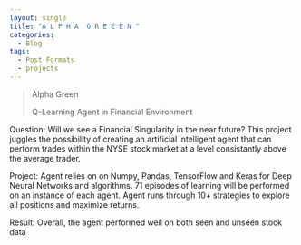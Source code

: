 ```yaml
---
layout: single
title: "A L P H A  G R E E E N "
categories:
  - Blog 
tags:
  - Post Formats 
  - projects
---
```


 



> Alpha Green
>
> Q-Learning Agent in Financial Environment

Question: Will we see a Financial Singularity in the near future? This project juggles the possibility of creating an artificial intelligent agent that can perform trades within the NYSE stock market at a level consistantly above the average trader. 

Project: Agent relies on on Numpy, Pandas, TensorFlow and Keras for Deep Neural Networks and algorithms. 71 episodes of learning will be performed on an instance of each agent. Agent runs through 10+ strategies to explore all positions and maximize returns.

Result: Overall, the agent performed well on both seen and unseen stock data


